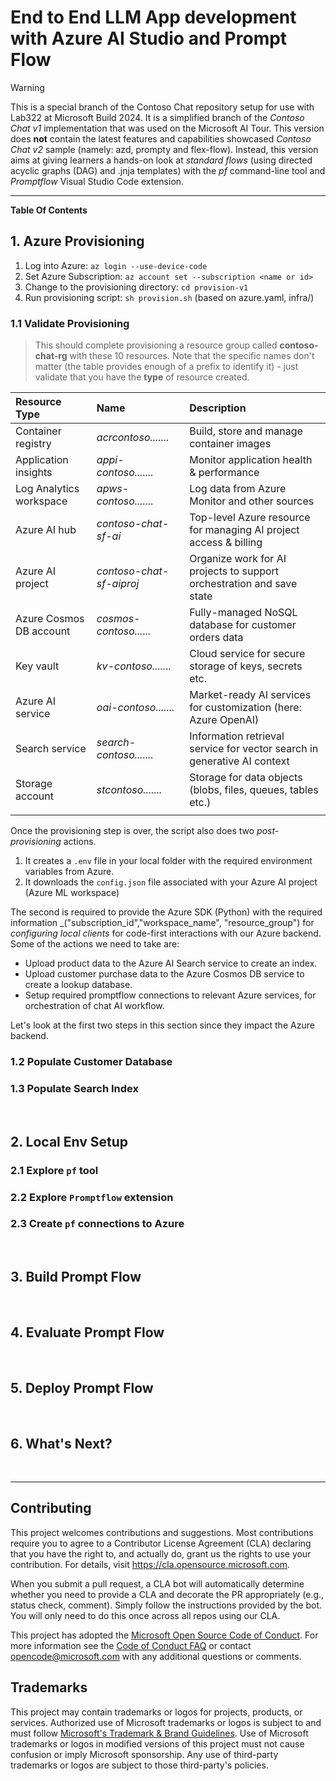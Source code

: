 # End to End LLM App development with Azure AI Studio and Prompt Flow

> [!WARNING]  
> This is a special branch of the Contoso Chat repository setup for use with Lab322 at Microsoft Build 2024. It is a simplified branch of the _Contoso Chat v1_ implementation that was used on the Microsoft AI Tour. This version does **not** contain the latest features and capabilities showcased _Contoso Chat v2_ sample (namely: azd, prompty and flex-flow). Instead, this version aims at giving learners a hands-on look at _standard flows_ (using directed acyclic graphs (DAG) and .jnja templates) with the _pf_ command-line tool and _Promptflow_ Visual Studio Code extension.

---

**Table Of Contents**

## 1. Azure Provisioning

1. Log into Azure: `az login --use-device-code`
1. Set Azure Subscription: `az account set --subscription <name or id>`
1. Change to the provisioning directory: `cd provision-v1`
1. Run provisioning script: `sh provision.sh` (based on azure.yaml, infra/)

### 1.1 Validate Provisioning
> This should complete provisioning a resource group called **contoso-chat-rg** with these 10 resources. Note that the specific names don't matter (the table provides enough of a prefix to identify it) - just validate that you have the **type** of resource created.

| Resource Type | Name | Description |
|:---|:---|:---|
| Container registry  | _acrcontoso......._ | Build, store and manage container images |
| Application insights | _appi-contoso......._ | Monitor application health & performance |
| Log Analytics workspace | _apws-contoso......._ | Log data from Azure Monitor and other sources |
| Azure AI hub | _contoso-chat-sf-ai_|Top-level Azure resource for managing AI project access & billing|
| Azure AI project | _contoso-chat-sf-aiproj_ | Organize work for AI projects to support orchestration and save state |
| Azure Cosmos DB account | _cosmos-contoso......_ | Fully-managed NoSQL database for customer orders data |
| Key vault| _kv-contoso......._| Cloud service for secure storage of keys, secrets etc.|
| Azure AI service| _oai-contoso......._ | Market-ready AI services for customization (here: Azure OpenAI) |
| Search service |_search-contoso......._ | Information retrieval service for vector search in generative AI context |
| Storage account | _stcontoso......._ | Storage for data objects (blobs, files, queues, tables etc.) |
| | | |

Once the provisioning step is over, the script also does two _post-provisioning_ actions.
1. It creates a `.env` file in your local folder with the required environment variables from Azure.
1. It downloads the `config.json` file associated with your Azure AI project (Azure ML workspace)

The second is required to provide the Azure SDK (Python) with the required information _("subscription_id","workspace_name", "resource_group") for _configuring local clients_ for code-first interactions with our Azure backend. Some of the actions we need to take are: 
- Upload product data to the Azure AI Search service to create an index.
- Upload customer purchase data to the Azure Cosmos DB service to create a lookup database.
- Setup required promptflow connections to relevant Azure services, for orchestration of chat AI workflow.

Let's look at the first two steps in this section since they impact the Azure backend.

### 1.2 Populate Customer Database

### 1.3 Populate Search Index

<br/>

## 2. Local Env Setup

### 2.1 Explore `pf` tool

### 2.2 Explore `Promptflow` extension

### 2.3 Create `pf` connections to Azure

<br/>

## 3. Build Prompt Flow

<br/>

## 4. Evaluate Prompt Flow

<br/>

## 5. Deploy Prompt Flow

<br/>

## 6. What's Next?

<br/>

---

## Contributing

This project welcomes contributions and suggestions.  Most contributions require you to agree to a
Contributor License Agreement (CLA) declaring that you have the right to, and actually do, grant us
the rights to use your contribution. For details, visit https://cla.opensource.microsoft.com.

When you submit a pull request, a CLA bot will automatically determine whether you need to provide
a CLA and decorate the PR appropriately (e.g., status check, comment). Simply follow the instructions
provided by the bot. You will only need to do this once across all repos using our CLA.

This project has adopted the [Microsoft Open Source Code of Conduct](https://opensource.microsoft.com/codeofconduct/).
For more information see the [Code of Conduct FAQ](https://opensource.microsoft.com/codeofconduct/faq/) or
contact [opencode@microsoft.com](mailto:opencode@microsoft.com) with any additional questions or comments.

## Trademarks

This project may contain trademarks or logos for projects, products, or services. Authorized use of Microsoft 
trademarks or logos is subject to and must follow 
[Microsoft's Trademark & Brand Guidelines](https://www.microsoft.com/en-us/legal/intellectualproperty/trademarks/usage/general).
Use of Microsoft trademarks or logos in modified versions of this project must not cause confusion or imply Microsoft sponsorship.
Any use of third-party trademarks or logos are subject to those third-party's policies.
